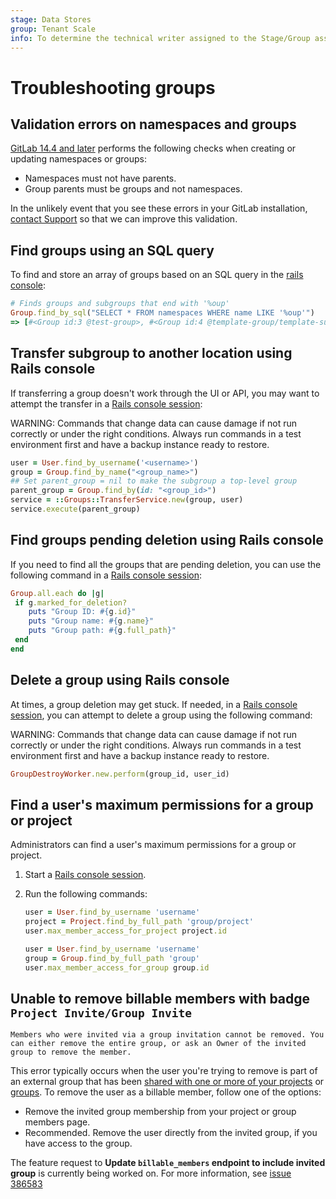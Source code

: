 ```yaml
---
stage: Data Stores
group: Tenant Scale
info: To determine the technical writer assigned to the Stage/Group associated with this page, see https://about.gitlab.com/handbook/product/ux/technical-writing/#assignments
---
```


# Troubleshooting groups

## Validation errors on namespaces and groups

[GitLab 14.4 and later](https://gitlab.com/gitlab-org/gitlab/-/merge_requests/70365) performs
the following checks when creating or updating namespaces or groups:

- Namespaces must not have parents.
- Group parents must be groups and not namespaces.

In the unlikely event that you see these errors in your GitLab installation,
[contact Support](https://about.gitlab.com/support/) so that we can improve this validation.

## Find groups using an SQL query

To find and store an array of groups based on an SQL query in the [rails console](../../administration/operations/rails_console.md):

```ruby
# Finds groups and subgroups that end with '%oup'
Group.find_by_sql("SELECT * FROM namespaces WHERE name LIKE '%oup'")
=> [#<Group id:3 @test-group>, #<Group id:4 @template-group/template-subgroup>]
```

## Transfer subgroup to another location using Rails console

If transferring a group doesn't work through the UI or API, you may want to attempt the transfer in a [Rails console session](../../administration/operations/rails_console.md#starting-a-rails-console-session):

WARNING:
Commands that change data can cause damage if not run correctly or under the right conditions. Always run commands in a test environment first and have a backup instance ready to restore.

```ruby
user = User.find_by_username('<username>')
group = Group.find_by_name("<group_name>")
## Set parent_group = nil to make the subgroup a top-level group
parent_group = Group.find_by(id: "<group_id>")
service = ::Groups::TransferService.new(group, user)
service.execute(parent_group)
```

## Find groups pending deletion using Rails console

If you need to find all the groups that are pending deletion, you can use the following command in a [Rails console session](../../administration/operations/rails_console.md#starting-a-rails-console-session):

```ruby
Group.all.each do |g|
 if g.marked_for_deletion?
    puts "Group ID: #{g.id}"
    puts "Group name: #{g.name}"
    puts "Group path: #{g.full_path}"
 end
end
```

## Delete a group using Rails console

At times, a group deletion may get stuck. If needed, in a [Rails console session](../../administration/operations/rails_console.md#starting-a-rails-console-session),
you can attempt to delete a group using the following command:

WARNING:
Commands that change data can cause damage if not run correctly or under the right conditions. Always run commands in a test environment first and have a backup instance ready to restore.

```ruby
GroupDestroyWorker.new.perform(group_id, user_id)
```

## Find a user's maximum permissions for a group or project

Administrators can find a user's maximum permissions for a group or project.

1. Start a [Rails console session](../../administration/operations/rails_console.md#starting-a-rails-console-session).
1. Run the following commands:

   ```ruby
   user = User.find_by_username 'username'
   project = Project.find_by_full_path 'group/project'
   user.max_member_access_for_project project.id
   ```

   ```ruby
   user = User.find_by_username 'username'
   group = Group.find_by_full_path 'group'
   user.max_member_access_for_group group.id
   ```

## Unable to remove billable members with badge `Project Invite/Group Invite`

```plaintext
Members who were invited via a group invitation cannot be removed. You can either remove the entire group, or ask an Owner of the invited group to remove the member.
```

This error typically occurs when the user you're trying to remove is part of an external group that has been [shared with one or more of your projects](../project/members/share_project_with_groups.md) or [groups](manage.md#share-a-group-with-another-group). To remove the user as a billable member, follow one of the options:

- Remove the invited group membership from your project or group members page.
- Recommended. Remove the user directly from the invited group, if you have access to the group.

The feature request to **Update `billable_members` endpoint to include invited group** is currently being worked on. For more information, see [issue 386583](https://gitlab.com/gitlab-org/gitlab/-/issues/386583)
